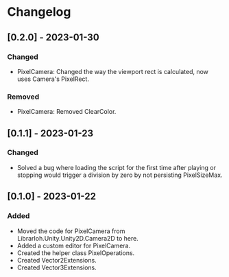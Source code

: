 # Changelog

## [0.2.0] - 2023-01-30

### Changed

- PixelCamera: Changed the way the viewport rect is calculated, now uses Camera's PixelRect.

### Removed

- PixelCamera: Removed ClearColor.

## [0.1.1] - 2023-01-23

### Changed

- Solved a bug where loading the script for the first time after playing or stopping would trigger a division by zero by not persisting PixelSizeMax.

## [0.1.0] - 2023-01-22

### Added

- Moved the code for PixelCamera from LibrarIoh.Unity.Unity2D.Camera2D to here.
- Added a custom editor for PixelCamera.
- Created the helper class PixelOperations.
- Created Vector2Extensions.
- Created Vector3Extensions.
